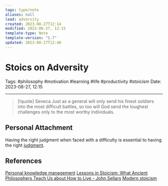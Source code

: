 ```yaml
---
tags: type/note
aliases: null
lead: adversity
created: 2023-08-27T12:14
modified: 2023-08-27, 12:15
template-type: Note
template-version: "1.7"
updated: 2023-08-27T12:48
---
```


# Stoics on Adversity

Tags: #philosophy  #motivation #learning #life #productivity #stoicism 
Date: 2023-08-27, 12:15

---


> [!quote] Seneca
> Just as a general will only send his finest soldiers into the most difficult battles, so 
> too will God send the toughest challenges only to the most worthy individuals.

## Personal Attachment

Having the right judgment when faced with a difficulty is essential to having the right [ judgment](Control%20Over%20Judgment%20). 

## References

[Personal knowledge management](Personal%20knowledge%20management.md)
[Lessons in Stoicism: What Ancient Philosophers Teach Us about How to Live - John Sellars](https://books.google.cz/books/about/Lessons_in_Stoicism.html?id=ky84zQEACAAJ&redir_esc=y)
[Modern stoicism](https://modernstoicism.com/)
